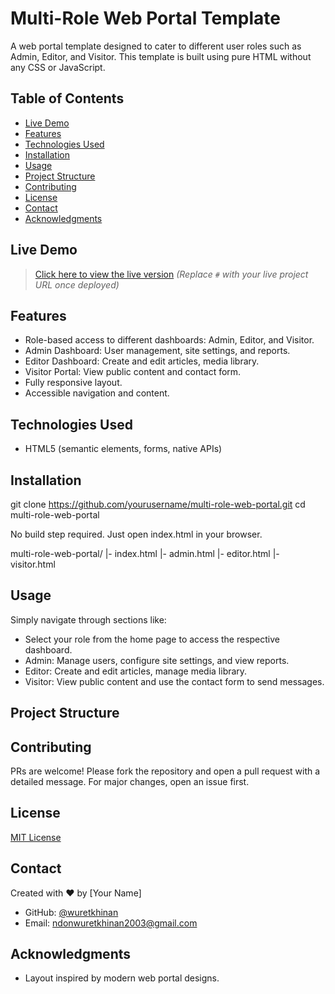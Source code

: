 # Multi-Role Web Portal Template
A web portal template designed to cater to different user roles such as Admin,
Editor, and Visitor. This template is built using pure HTML without any CSS or
JavaScript.
## Table of Contents
- [Live Demo](#live-demo)
- [Features](#features)
- [Technologies Used](#technologies-used)
- [Installation](#installation)
- [Usage](#usage)
- [Project Structure](#project-structure)
- [Contributing](#contributing)
- [License](#license)
- [Contact](#contact)
- [Acknowledgments](#acknowledgments)
## Live Demo
> [Click here to view the live version](#)
> *(Replace `#` with your live project URL once deployed)*
## Features
- Role-based access to different dashboards: Admin, Editor, and Visitor.
- Admin Dashboard: User management, site settings, and reports.
- Editor Dashboard: Create and edit articles, media library.
- Visitor Portal: View public content and contact form.
- Fully responsive layout.
- Accessible navigation and content.
## Technologies Used
- HTML5 (semantic elements, forms, native APIs)
## Installation

git clone https://github.com/yourusername/multi-role-web-portal.git
cd multi-role-web-portal

No build step required. Just open index.html in your browser.

multi-role-web-portal/
|- index.html
|- admin.html
|- editor.html
|- visitor.html
## Usage
Simply navigate through sections like:
- Select your role from the home page to access the respective dashboard.
- Admin: Manage users, configure site settings, and view reports.
- Editor: Create and edit articles, manage media library.
- Visitor: View public content and use the contact form to send messages.
## Project Structure

## Contributing
PRs are welcome! Please fork the repository and open a pull request with a detailed
message. For major changes, open an issue first.
## License

[MIT License](https://github.com/yourusername/multi-role-web-portal/LICENSE)
## Contact

Created with ❤️ by [Your Name]
- GitHub: [@wuretkhinan](https://github.com/wuretkhinan)
- Email: [ndonwuretkhinan2003@gmail.com](mailto:ndonwuretkhinan2003@gmail.com)
## Acknowledgments

- Layout inspired by modern web portal designs.


